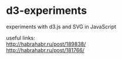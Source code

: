 d3-experiments
==============

experiments with d3.js and SVG in JavaScript

useful links: <br>
http://habrahabr.ru/post/189838/ <br>
http://habrahabr.ru/post/181766/
